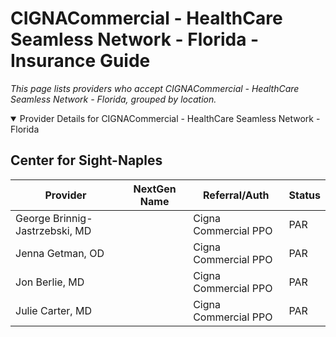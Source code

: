 # CIGNACommercial - HealthCare Seamless Network - Florida - Insurance Guide

*This page lists providers who accept CIGNACommercial - HealthCare Seamless Network - Florida, grouped by location.*

<details open><summary>Provider Details for CIGNACommercial - HealthCare Seamless Network - Florida</summary>

## Center for Sight-Naples

| Provider | NextGen Name | Referral/Auth | Status |
|----------|-------------|--------------|--------|
| George Brinnig-Jastrzebski, MD |  | Cigna Commercial PPO | PAR |
| Jenna Getman, OD |  | Cigna Commercial PPO | PAR |
| Jon Berlie, MD |  | Cigna Commercial PPO | PAR |
| Julie Carter, MD |  | Cigna Commercial PPO | PAR |

</details>


